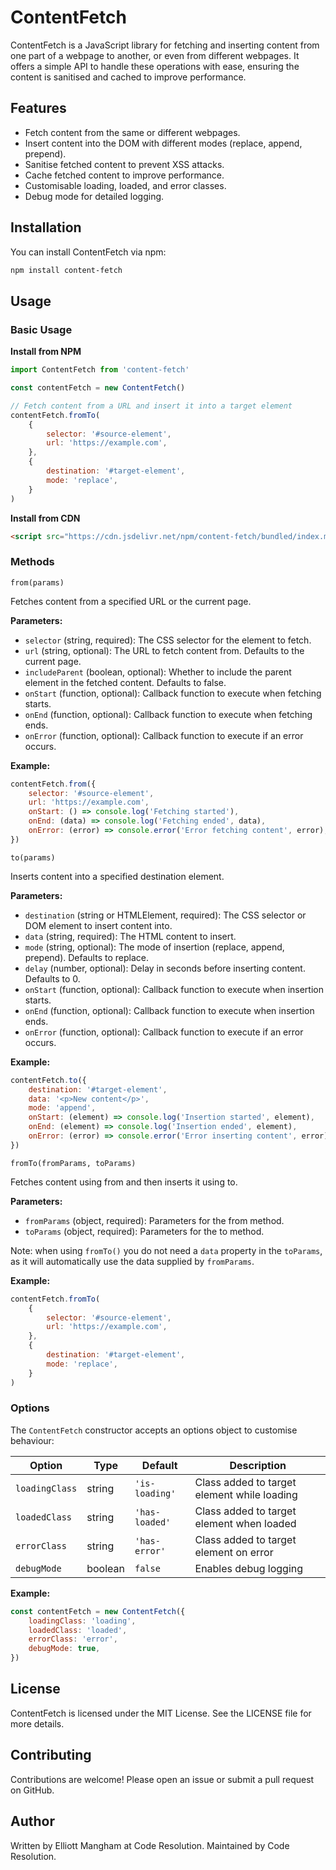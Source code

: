 # ContentFetch

ContentFetch is a JavaScript library for fetching and inserting content from one part of a webpage to another, or even from different webpages. It offers a simple API to handle these operations with ease, ensuring the content is sanitised and cached to improve performance.

## Features

-   Fetch content from the same or different webpages.
-   Insert content into the DOM with different modes (replace, append, prepend).
-   Sanitise fetched content to prevent XSS attacks.
-   Cache fetched content to improve performance.
-   Customisable loading, loaded, and error classes.
-   Debug mode for detailed logging.

## Installation

You can install ContentFetch via npm:

```bash
npm install content-fetch
```

## Usage

### Basic Usage

**Install from NPM**

```js
import ContentFetch from 'content-fetch'

const contentFetch = new ContentFetch()

// Fetch content from a URL and insert it into a target element
contentFetch.fromTo(
	{
		selector: '#source-element',
		url: 'https://example.com',
	},
	{
		destination: '#target-element',
		mode: 'replace',
	}
)
```

**Install from CDN**

```html
<script src="https://cdn.jsdelivr.net/npm/content-fetch/bundled/index.min.js"></script>
```

### Methods

`from(params)`

Fetches content from a specified URL or the current page.

**Parameters:**

-   `selector` (string, required): The CSS selector for the element to fetch.
-   `url` (string, optional): The URL to fetch content from. Defaults to the current page.
-   `includeParent` (boolean, optional): Whether to include the parent element in the fetched content. Defaults to false.
-   `onStart` (function, optional): Callback function to execute when fetching starts.
-   `onEnd` (function, optional): Callback function to execute when fetching ends.
-   `onError` (function, optional): Callback function to execute if an error occurs.

**Example:**

```js
contentFetch.from({
	selector: '#source-element',
	url: 'https://example.com',
	onStart: () => console.log('Fetching started'),
	onEnd: (data) => console.log('Fetching ended', data),
	onError: (error) => console.error('Error fetching content', error),
})
```

`to(params)`

Inserts content into a specified destination element.

**Parameters:**

-   `destination` (string or HTMLElement, required): The CSS selector or DOM element to insert content into.
-   `data` (string, required): The HTML content to insert.
-   `mode` (string, optional): The mode of insertion (replace, append, prepend). Defaults to replace.
-   `delay` (number, optional): Delay in seconds before inserting content. Defaults to 0.
-   `onStart` (function, optional): Callback function to execute when insertion starts.
-   `onEnd` (function, optional): Callback function to execute when insertion ends.
-   `onError` (function, optional): Callback function to execute if an error occurs.

**Example:**

```js
contentFetch.to({
	destination: '#target-element',
	data: '<p>New content</p>',
	mode: 'append',
	onStart: (element) => console.log('Insertion started', element),
	onEnd: (element) => console.log('Insertion ended', element),
	onError: (error) => console.error('Error inserting content', error),
})
```

`fromTo(fromParams, toParams)`

Fetches content using from and then inserts it using to.

**Parameters:**

-   `fromParams` (object, required): Parameters for the from method.
-   `toParams` (object, required): Parameters for the to method.

Note: when using `fromTo()` you do not need a `data` property in the `toParams`, as it will automatically use the data supplied by `fromParams`.

**Example:**

```js
contentFetch.fromTo(
	{
		selector: '#source-element',
		url: 'https://example.com',
	},
	{
		destination: '#target-element',
		mode: 'replace',
	}
)
```

### Options

The `ContentFetch` constructor accepts an options object to customise behaviour:

| Option         | Type    | Default        | Description                                 |
| -------------- | ------- | -------------- | ------------------------------------------- |
| `loadingClass` | string  | `'is-loading'` | Class added to target element while loading |
| `loadedClass`  | string  | `'has-loaded'` | Class added to target element when loaded   |
| `errorClass`   | string  | `'has-error'`  | Class added to target element on error      |
| `debugMode`    | boolean | `false`        | Enables debug logging                       |

**Example:**

```js
const contentFetch = new ContentFetch({
	loadingClass: 'loading',
	loadedClass: 'loaded',
	errorClass: 'error',
	debugMode: true,
})
```

## License

ContentFetch is licensed under the MIT License. See the LICENSE file for more details.

## Contributing

Contributions are welcome! Please open an issue or submit a pull request on GitHub.

## Author

Written by Elliott Mangham at Code Resolution. Maintained by Code Resolution.
